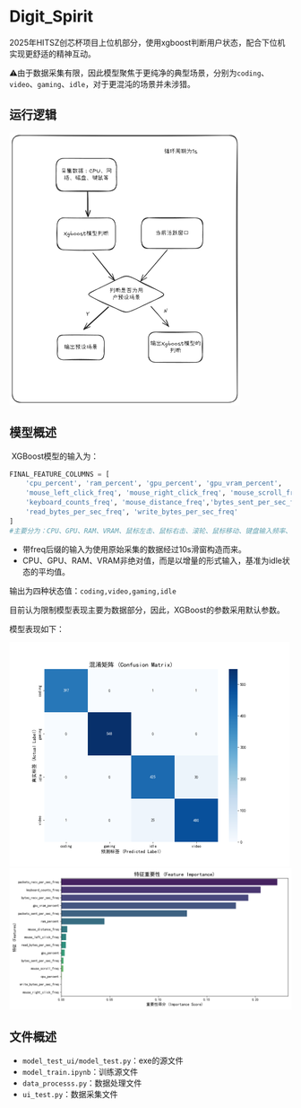 #  Digit_Spirit

2025年HITSZ创芯杯项目上位机部分，使用xgboost判断用户状态，配合下位机实现更舒适的精神互动。

:warning:由于数据采集有限，因此模型聚焦于更纯净的典型场景，分别为`coding`、`video`、`gaming`、`idle`，对于更混沌的场景并未涉猎。

## 运行逻辑

<img src="readme.assets/image-20250924155426476.png" alt="image-20250924155426476" style="zoom:50%;" />

## 模型概述

​	XGBoost模型的输入为：

```python
FINAL_FEATURE_COLUMNS = [
    'cpu_percent', 'ram_percent', 'gpu_percent', 'gpu_vram_percent',
    'mouse_left_click_freq', 'mouse_right_click_freq', 'mouse_scroll_freq',
    'keyboard_counts_freq', 'mouse_distance_freq','bytes_sent_per_sec_freq', 'bytes_recv_per_sec_freq', 'packets_sent_per_sec_freq', 'packets_recv_per_sec_freq',
    'read_bytes_per_sec_freq', 'write_bytes_per_sec_freq'
]
#主要分为：CPU、GPU、RAM、VRAM、鼠标左击、鼠标右击、滚轮、鼠标移动、键盘输入频率、网络、磁盘
```

* 带freq后缀的输入为使用原始采集的数据经过10s滑窗构造而来。
* CPU、GPU、RAM、VRAM非绝对值，而是以增量的形式输入，基准为idle状态的平均值。

输出为四种状态值：`coding,video,gaming,idle`

目前认为限制模型表现主要为数据部分，因此，XGBoost的参数采用默认参数。

模型表现如下：

<img src="readme.assets/confusion_matrix.png" alt="confusion_matrix" style="zoom: 50%;" />

<img src="readme.assets/feature_importance.png" alt="feature_importance" style="zoom: 50%;" />

## 文件概述

* `model_test_ui/model_test.py`：exe的源文件
* `model_train.ipynb`：训练源文件
* `data_processs.py`：数据处理文件
* `ui_test.py`：数据采集文件